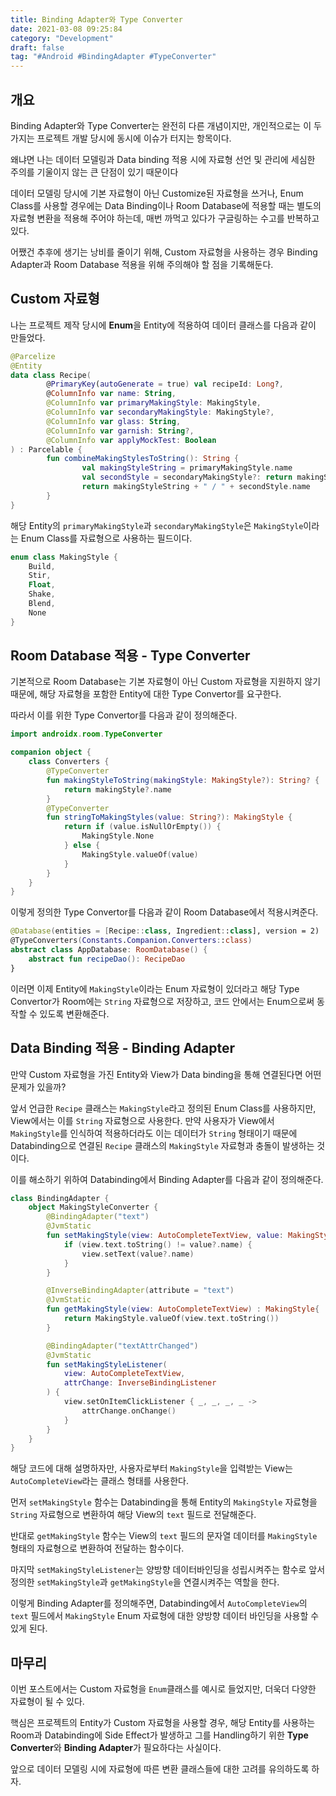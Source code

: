 ```yaml
---
title: Binding Adapter와 Type Converter
date: 2021-03-08 09:25:84
category: "Development"
draft: false
tag: "#Android #BindingAdapter #TypeConverter"
---
```


## 개요

Binding Adapter와 Type Converter는 완전히 다른 개념이지만, 개인적으로는 이 두가지는 프로젝트 개발 당시에 동시에 이슈가 터지는 항목이다.

왜냐면 나는 데이터 모델링과 Data binding 적용 시에 자료형 선언 및 관리에 세심한 주의를 기울이지 않는 큰 단점이 있기 때문이다

데이터 모델링 당시에 기본 자료형이 아닌 Customize된 자료형을 쓰거나, Enum Class를 사용할 경우에는 Data Binding이나 Room Database에 적용할 때는 별도의 자료형 변환을 적용해 주어야 하는데, 매번 까먹고 있다가 구글링하는 수고를 반복하고 있다.

어쨌건 추후에 생기는 낭비를 줄이기 위해, Custom 자료형을 사용하는 경우 Binding Adapter과 Room Database 적용을 위해 주의해야 할 점을 기록해둔다.

## Custom 자료형

나는 프로젝트 제작 당시에 **Enum**을 Entity에 적용하여 데이터 클래스를 다음과 같이 만들었다.

```kotlin
@Parcelize
@Entity
data class Recipe(
        @PrimaryKey(autoGenerate = true) val recipeId: Long?,
        @ColumnInfo var name: String,
        @ColumnInfo var primaryMakingStyle: MakingStyle,
        @ColumnInfo var secondaryMakingStyle: MakingStyle?,
        @ColumnInfo var glass: String,
        @ColumnInfo var garnish: String?,
        @ColumnInfo var applyMockTest: Boolean
) : Parcelable {
        fun combineMakingStylesToString(): String {
                val makingStyleString = primaryMakingStyle.name
                val secondStyle = secondaryMakingStyle?: return makingStyleString
                return makingStyleString + " / " + secondStyle.name
        }
}
```

해당 Entity의 `primaryMakingStyle`과 `secondaryMakingStyle`은 `MakingStyle`이라는 Enum Class를 자료형으로 사용하는 필드이다.

```kotlin
enum class MakingStyle {
    Build,
    Stir,
    Float,
    Shake,
    Blend,
    None
}
```

## Room Database 적용 - Type Converter

기본적으로 Room Database는 기본 자료형이 아닌 Custom 자료형을 지원하지 않기 때문에, 해당 자료형을 포함한 Entity에 대한 Type Convertor를 요구한다.

따라서 이를 위한 Type Convertor를 다음과 같이 정의해준다.

```kotlin
import androidx.room.TypeConverter

companion object {
    class Converters {
        @TypeConverter
        fun makingStyleToString(makingStyle: MakingStyle?): String? {
            return makingStyle?.name
        }
        @TypeConverter
        fun stringToMakingStyles(value: String?): MakingStyle {
            return if (value.isNullOrEmpty()) {
                MakingStyle.None
            } else {
                MakingStyle.valueOf(value)
            }
        }
    }
}
```

이렇게 정의한 Type Convertor를 다음과 같이 Room Database에서 적용시켜준다.

```kotlin
@Database(entities = [Recipe::class, Ingredient::class], version = 2)
@TypeConverters(Constants.Companion.Converters::class)
abstract class AppDatabase: RoomDatabase() {
    abstract fun recipeDao(): RecipeDao
}
```

이러면 이제 Entity에 `MakingStyle`이라는 Enum 자료형이 있더라고 해당 Type Convertor가 Room에는 `String` 자료형으로 저장하고, 코드 안에서는 Enum으로써 동작할 수 있도록 변환해준다.

## Data Binding 적용 - Binding Adapter

만약 Custom 자료형을 가진 Entity와 View가 Data binding을 통해 연결된다면 어떤 문제가 있을까?

앞서 언급한 `Recipe` 클래스는 `MakingStyle`라고 정의된 Enum Class를 사용하지만, View에서는 이를 `String` 자료형으로 사용한다. 만약 사용자가 View에서 `MakingStyle`를 인식하여 적용하더라도 이는 데이터가 `String` 형태이기 때문에 Databinding으로 연결된 `Recipe` 클래스의 `MakingStyle` 자료형과 충돌이 발생하는 것이다.

이를 해소하기 위하여 Databinding에서 Binding Adapter를 다음과 같이 정의해준다.

```kotlin
class BindingAdapter {
    object MakingStyleConverter {
        @BindingAdapter("text")
        @JvmStatic
        fun setMakingStyle(view: AutoCompleteTextView, value: MakingStyle?){
            if (view.text.toString() != value?.name) {
                view.setText(value?.name)
            }
        }

        @InverseBindingAdapter(attribute = "text")
        @JvmStatic
        fun getMakingStyle(view: AutoCompleteTextView) : MakingStyle{
            return MakingStyle.valueOf(view.text.toString())
        }

        @BindingAdapter("textAttrChanged")
        @JvmStatic
        fun setMakingStyleListener(
            view: AutoCompleteTextView,
            attrChange: InverseBindingListener
        ) {
            view.setOnItemClickListener { _, _, _, _ ->
                attrChange.onChange()
            }
        }
    }
}
```

해당 코드에 대해 설명하자만, 사용자로부터 `MakingStyle`을 입력받는 View는 `AutoCompleteView`라는 클래스 형태를 사용한다.

먼저 `setMakingStyle` 함수는 Databinding을 통해 Entity의 `MakingStyle` 자료형을 `String` 자료형으로 변환하여 해당 View의 `text` 필드로 전달해준다.

반대로 `getMakingStyle` 함수는 View의 `text` 필드의 문자열 데이터를 `MakingStyle` 형태의 자료형으로 변환하여 전달하는 함수이다.

마지막 `setMakingStyleListener`는 양방향 데이터바인딩을 성립시켜주는 함수로 앞서 정의한 `setMakingStyle`과 `getMakingStyle`을 연결시켜주는 역할을 한다.

이렇게 Binding Adapter를 정의해주면, Databinding에서 `AutoCompleteView`의 `text` 필드에서 `MakingStyle` Enum 자료형에 대한 양방향 데이터 바인딩을 사용할 수 있게 된다.

## 마무리

이번 포스트에서는 Custom 자료형을 `Enum`클래스를 예시로 들었지만, 더욱더 다양한 자료형이 될 수 있다.

핵심은 프로젝트의 Entity가 Custom 자료형을 사용할 경우, 해당 Entity를 사용하는 Room과 Databinding에 Side Effect가 발생하고 그를 Handling하기 위한 **Type Converter**와 **Binding Adapter**가 필요하다는 사실이다.

앞으로 데이터 모델링 시에 자료형에 따른 변환 클래스들에 대한 고려를 유의하도록 하자.
